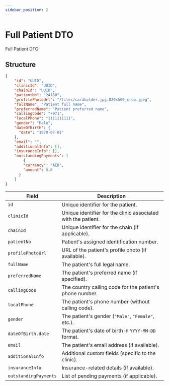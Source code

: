 ```yaml
---
sidebar_position: 2
---
```

# Full Patient DTO

Full Patient DTO

## Structure
```json
{  
	"id": "UUID",  
	"clinicId": "UUID",  
	"chainId": "UUID",  
	"patientNo": "24160",  
	"profilePhotoUrl": "/files/cardholder.jpg.820x500_crop.jpeg",  
	"fullName": "Patient full name",  
	"preferredName": "Patient preferred name",  
	"callingCode": "+971",  
	"localPhone": "1111111111",  
	"gender": "Male",  
	"dateOfBirth": {  
	  "date": "1970-07-01"  
	},  
	"email": "",  
	"additionalInfo": [],  
	"insuranceInfo": [],  
	"outstandingPayments": [
		{
		"currency": "AED",
		"amount": 0.0
	  }
	]  
}
```


| Field                 | Description                                                   |
| --------------------- | ------------------------------------------------------------- |
| `id`                  | Unique identifier for the patient.                            |
| `clinicId`            | Unique identifier for the clinic associated with the patient. |
| `chainId`             | Unique identifier for the chain (if applicable).              |
| `patientNo`           | Patient's assigned identification number.                     |
| `profilePhotoUrl`     | URL of the patient's profile photo (if available).            |
| `fullName`            | The patient's full legal name.                                |
| `preferredName`       | The patient's preferred name (if specified).                  |
| `callingCode`         | The country calling code for the patient's phone number.      |
| `localPhone`          | The patient's phone number (without calling code).            |
| `gender`              | The patient's gender (`"Male"`, `"Female"`, etc.).            |
| `dateOfBirth.date`    | The patient's date of birth in `YYYY-MM-DD` format.           |
| `email`               | The patient's email address (if available).                   |
| `additionalInfo`      | Additional custom fields (specific to the clinic).            |
| `insuranceInfo`       | Insurance-related details (if available).                     |
| `outstandingPayments` | List of pending payments (if applicable).                     |
